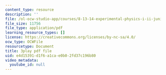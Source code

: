 ```yaml
---
content_type: resource
description: ''
file: /ol-ocw-studio-app/courses/8-13-14-experimental-physics-i-ii-junior-lab-fall-2016-spring-2017/e4d15391d1f6a1cae0b02fd37c196b80_bHTpiafiYsY.pdf
file_size: 11756
file_type: application/pdf
learning_resource_types: []
license: https://creativecommons.org/licenses/by-nc-sa/4.0/
ocw_type: OCWFile
resourcetype: Document
title: 3play pdf file
uid: e4d15391-d1f6-a1ca-e0b0-2fd37c196b80
video_metadata:
  youtube_id: null
---
```

